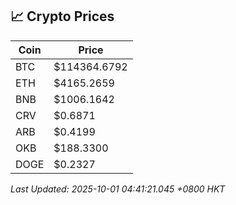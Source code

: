 ## 📈 Crypto Prices

| Coin | Price |
| ---- | ----- |
| BTC | $114364.6792 |
| ETH | $4165.2659 |
| BNB | $1006.1642 |
| CRV | $0.6871 |
| ARB | $0.4199 |
| OKB | $188.3300 |
| DOGE | $0.2327 |

_Last Updated: 2025-10-01 04:41:21.045 +0800 HKT_